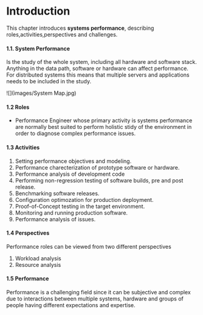 # Introduction

This chapter introduces <b>systems performance</b>, describing roles,activities,perspectives and challenges.

#### 1.1. System Performance
Is the study of the whole system, including all hardware and software stack. Anything in the data path, software or hardware can affect performance. For distributed systems this means that multiple servers and applications needs to be included in the study.


![](images/System Map.jpg)

#### 1.2 Roles
- Performance Engineer whose primary activity is systems performance are normally best suited to perform holistic stidy of the environment
  in order to diagnose complex performance issues.
  
#### 1.3 Activities
1. Setting performance objectives and modeling.
2. Performance charecterization of prototype software or hardware.
3. Performance analysis of development code
4. Performing non-regression testing of software builds, pre and post release.
5. Benchmarking software releases.
6. Configuration optimozation for production deployment.
7. Proof-of-Concept testing in the target environment.
8. Monitoring and running production software.
9. Performance analysis of issues.

#### 1.4 Perspectives
Performance roles can be viewed from two different perspectives
  1. Workload analysis
  2. Resource analysis

#### 1.5 Performance
Performance is a challenging field since it can be subjective and complex due to interactions between multiple systems, hardware and groups of people having different expectations and expertise.
 
